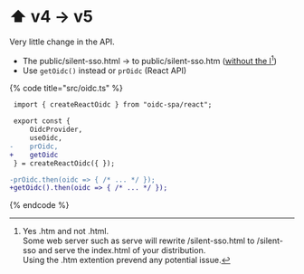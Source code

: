 # ⬆️ v4 -> v5

Very little change in the API. &#x20;

* The public/silent-sso.html -> to public/silent-sso.htm ([without the l](#user-content-fn-1)[^1])&#x20;
* Use `getOidc()` instead or `prOidc` (React API)

{% code title="src/oidc.ts" %}
```diff
 import { createReactOidc } from "oidc-spa/react";
 
 export const {
     OidcProvider,
     useOidc,
-    prOidc,
+    getOidc
 } = createReactOidc({ });

-prOidc.then(oidc => { /* ... */ });
+getOidc().then(oidc => { /* ... */ });
```
{% endcode %}

[^1]: Yes .htm and not .html.  \
    Some web server such as serve will rewrite /silent-sso.html to /silent-sso and serve the index.html of your distribution.  \
    Using the .htm extention prevend any potential issue.
